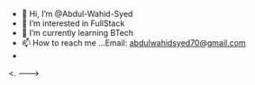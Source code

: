 - 👋 Hi, I’m @Abdul-Wahid-Syed
- 👀 I’m interested in FullStack
- 🌱 I’m currently learning BTech
- 📫 How to reach me ...Email: abdulwahidsyed70@gmail.com
- 

<.
--->
